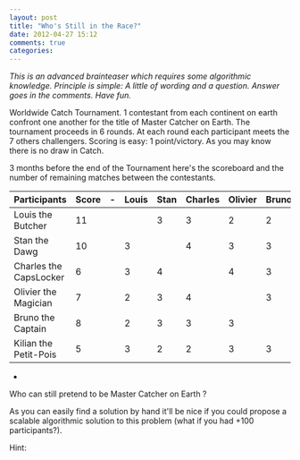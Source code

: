 ```yaml
---
layout: post
title: "Who's Still in the Race?"
date: 2012-04-27 15:12
comments: true
categories: 
---
```


*This is an advanced brainteaser which requires some algorithmic knowledge. Principle is simple: 
A little of wording and a question. Answer goes in the comments. Have
fun.*


Worldwide Catch Tournament. 1 contestant from each continent
on earth confront one another for the title of Master Catcher on Earth.
The tournament proceeds in 6 rounds. At each round each participant
meets the 7 others challengers. Scoring is easy: 1 point/victory. As you may know there is no draw in Catch.  

3 months before the end of the Tournament here's the scoreboard and the
number of remaining matches between the contestants.


| Participants | Score | - | Louis | Stan | Charles | Olivier| Bruno | Kilian|
|:-------------|------|-----|-----|-------|-------|-------|-------|-------|
| Louis the Butcher       | 11 |   |    | 3  | 3  | 2  | 2  | 3 
| Stan the Dawg           | 10 |   |3   |    | 4  | 3  | 3  | 2 
| Charles the CapsLocker  | 6  |   |3   | 4  |    | 4  | 3  | 2  
| Olivier the Magician    | 7  |   |2   | 3  | 4  |    | 3  | 3 
| Bruno the Captain       | 8  |   |2   | 3  | 3  | 3  |    | 3 
| Kilian the Petit-Pois   |5   |   |3   | 2  | 2  | 3  | 3  |    

 -   
  
Who can still pretend to be Master Catcher on Earth ?

As you can easily find a solution by hand it'll be nice if you could
propose a scalable algorithmic solution to this problem (what if you had +100
participants?).

Hint: <span class="hint" style="color:white;"> Use a flow network </span>


